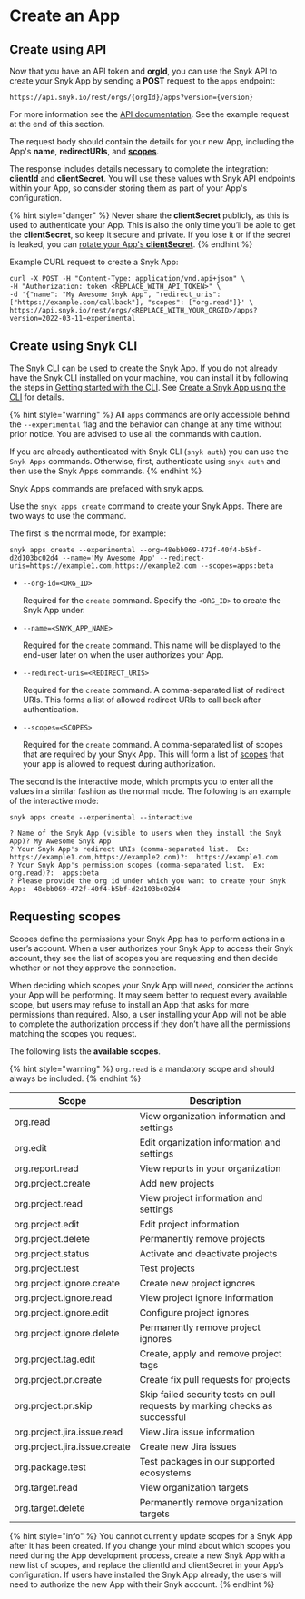 # Create an App

## Create using API

Now that you have an API token and **orgId**, you can use the Snyk API to create your Snyk App by sending a **POST** request to the `apps` endpoint:

```
https://api.snyk.io/rest/orgs/{orgId}/apps?version={version}
```

For more information see the [API documentation](https://apidocs.snyk.io/#post-/orgs/-org\_id-/apps). See the example request at the end of this section.

The request body should contain the details for your new App, including the App's **name**, **redirectURIs**, and [**scopes**](create-an-app-via-the-api.md#requesting-scopes).

The response includes details necessary to complete the integration: **clientId** and **clientSecret**. You will use these values with Snyk API endpoints within your App, so consider storing them as part of your App's configuration.

{% hint style="danger" %}
Never share the **clientSecret** publicly, as this is used to authenticate your App. This is also the only time you’ll be able to get the **clientSecret**, so keep it secure and private. If you lose it or if the secret is leaked, you can [rotate your App's **clientSecret**](managing-app-details.md#rotate-app-client-secret).
{% endhint %}

Example CURL request to create a Snyk App:

```
curl -X POST -H "Content-Type: application/vnd.api+json" \                                 
-H "Authorization: token <REPLACE_WITH_API_TOKEN>" \
-d '{"name": "My Awesome Snyk App", "redirect_uris": ["https://example.com/callback"], "scopes": ["org.read"]}' \
https://api.snyk.io/rest/orgs/<REPLACE_WITH_YOUR_ORGID>/apps?version=2022-03-11~experimental
```

## Create using Snyk CLI

The [Snyk CLI](../../run-snyk/snyk-cli/) can be used to create the Snyk App. If you do not already have the Snyk CLI installed on your machine, you can install it by following the steps in [Getting started with the CLI](../../run-snyk/snyk-cli/getting-started-with-the-cli.md). See [Create a Snyk App using the CLI](../create-a-snyk-app-using-the-snyk-cli.md) for details.

{% hint style="warning" %}
All `apps` commands are only accessible behind the `--experimental` flag and the behavior can change at any time without prior notice. You are advised to use all the commands with caution.

If you are already authenticated with Snyk CLI (`snyk auth`) you can use the `Snyk Apps` commands. Otherwise, first, authenticate using `snyk auth` and then use the Snyk Apps commands.
{% endhint %}

Snyk Apps commands are prefaced with snyk apps.

Use the `snyk apps create` command to create your Snyk Apps. There are two ways to use the command.

The first is the normal mode, for example:

```
snyk apps create --experimental --org=48ebb069-472f-40f4-b5bf-d2d103bc02d4 --name='My Awesome App' --redirect-uris=https://example1.com,https://example2.com --scopes=apps:beta
```

*   `--org-id=<ORG_ID>`

    Required for the `create` command. Specify the `<ORG_ID>` to create the Snyk App under.
*   `--name=<SNYK_APP_NAME>`

    Required for the `create` command. This name will be displayed to the end-user later on when the user authorizes your App.
*   `--redirect-uris=<REDIRECT_URIS>`

    Required for the `create` command. A comma-separated list of redirect URIs. This forms a list of allowed redirect URIs to call back after authentication.
*   `--scopes=<SCOPES>`

    Required for the `create` command. A comma-separated list of scopes that are required by your Snyk App. This will form a list of [scopes](create-an-app-via-the-api.md#requesting-scopes) that your app is allowed to request during authorization.

The second is the interactive mode, which prompts you to enter all the values in a similar fashion as the normal mode. The following is an example of the interactive mode:

```
snyk apps create --experimental --interactive

? Name of the Snyk App (visible to users when they install the Snyk App)? My Awesome Snyk App
? Your Snyk App's redirect URIs (comma-separated list.  Ex: https://example1.com,https://example2.com)?:  https://example1.com
? Your Snyk App's permission scopes (comma-separated list.  Ex: org.read)?:  apps:beta
? Please provide the org id under which you want to create your Snyk App:  48ebb069-472f-40f4-b5bf-d2d103bc02d4
```

## Requesting scopes

Scopes define the permissions your Snyk App has to perform actions in a user’s account. When a user authorizes your Snyk App to access their Snyk account, they see the list of scopes you are requesting and then decide whether or not they approve the connection.

When deciding which scopes your Snyk App will need, consider the actions your App will be performing. It may seem better to request every available scope, but users may refuse to install an App that asks for more permissions than required. Also, a user installing your App will not be able to complete the authorization process if they don’t have all the permissions matching the scopes you request.

The following lists the **available scopes**.

{% hint style="warning" %}
`org.read` is a mandatory scope and should always be included.
{% endhint %}

| Scope                         | Description                                                                 |
| ----------------------------- | --------------------------------------------------------------------------- |
| org.read                      | View organization information and settings                                  |
| org.edit                      | Edit organization information and settings                                  |
| org.report.read               | View reports in your organization                                           |
| org.project.create            | Add new projects                                                            |
| org.project.read              | View project information and settings                                       |
| org.project.edit              | Edit project information                                                    |
| org.project.delete            | Permanently remove projects                                                 |
| org.project.status            | Activate and deactivate projects                                            |
| org.project.test              | Test projects                                                               |
| org.project.ignore.create     | Create new project ignores                                                  |
| org.project.ignore.read       | View project ignore information                                             |
| org.project.ignore.edit       | Configure project ignores                                                   |
| org.project.ignore.delete     | Permanently remove project ignores                                          |
| org.project.tag.edit          | Create, apply and remove project tags                                       |
| org.project.pr.create         | Create fix pull requests for projects                                       |
| org.project.pr.skip           | Skip failed security tests on pull requests by marking checks as successful |
| org.project.jira.issue.read   | View Jira issue information                                                 |
| org.project.jira.issue.create | Create new Jira issues                                                      |
| org.package.test              | Test packages in our supported ecosystems                                   |
| org.target.read               | View organization targets                                                   |
| org.target.delete             | Permanently remove organization targets                                     |

{% hint style="info" %}
You cannot currently update scopes for a Snyk App after it has been created. If you change your mind about which scopes you need during the App development process, create a new Snyk App with a new list of scopes, and replace the clientId and clientSecret in your App’s configuration. If users have installed the Snyk App already, the users will need to authorize the new App with their Snyk account.
{% endhint %}
